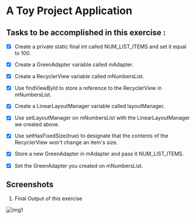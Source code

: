 # A Toy Project Application

## Tasks to be accomplished in this exercise :
- [x] Create a private static final int called NUM_LIST_ITEMS and set it equal to 100.
- [x] Create a GreenAdapter variable called mAdapter.
- [x] Create a RecyclerView variable called mNumbersList.
- [x] Use findViewById to store a reference to the RecyclerView in mNumbersList.
- [x] Create a LinearLayoutManager variable called layoutManager.
- [x] Use setLayoutManager on mNumbersList with the LinearLayoutManager we created above.
- [x] Use setHasFixedSize(true) to designate that the contents of the RecyclerView won't change an item's size.
- [x] Store a new GreenAdapter in mAdapter and pass it NUM_LIST_ITEMS.
- [x] Set the GreenAdapter you created on mNumbersList.


## Screenshots
1. Final Output of this exercise

![img1](https://github.com/kuluruvineeth/CoreAndroidConcepts/blob/FavoriteToys/RecyclerViewLayoutManager/Screenshots/img.png)